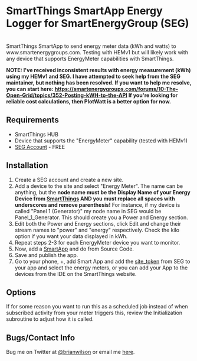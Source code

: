 SmartThings SmartApp Energy Logger for SmartEnergyGroup (SEG)
=======
<br>
SmartThings SmartApp to send energy meter data (kWh and watts) to
www.smartenergygroups.com.  Testing with HEMv1 but will likely work with any
device that supports EnergyMeter capabilities with SmartThings.

<b>NOTE: I've received inconsistent results with energy measurement (kWh) using my
HEMv1 and SEG. I have attempted to seek help from the SEG maintainer, but
nothing has been resolved. If you want to help me resolve, you can start here:
https://smartenergygroups.com/forums/10-The-Open-Grid/topics/352-Posting-kWH-to-the-API
If you're looking for reliable cost calculations, then PlotWatt is a better
option for now. </b>

Requirements
------------
- SmartThings HUB
- Device that supports the "EnergyMeter" capability (tested with HEMv1)
- [SEG Account](https://smartenergygroups.com/) - FREE

Installation
--------------------
1. Create a SEG account and create a new site.
2. Add a device to the site and select "Energy Meter". The name can be
anything, but the <b>node name must be the Display Name of your Energy Device
from [SmartThings](https://graph.api.smartthings.com/device/list) AND you must
replace all spaces with underscores and remove parenthesis!</b> For instance, if my device is
called "Panel 1 (Generator)" my node name in SEG would be Panel_1_Generator.
This should create you a Power and Energy section.
3. Edit both the Power and Energy sections, click Edit and change their stream
names to "power" and "energy" respectively. Check the kilo option if you want
your data displayed in kWh.
4. Repeat steps 2-3 for each EnergyMeter device you want to monitor.
5. Now, add a [SmartApp](https://graph.api.smartthings.com/ide/apps) and do from Source Code.  
6. Save and publish the app. 
7. Go to your phone, +, add Smart App and add the
[site_token](https://smartenergygroups.com/my_things/show_keys) from SEG to
your app and select the energy meters, or you can add your App to the devices
from the IDE on the SmartThings website.  

Options
-----------------
If for some reason you want to run this as a scheduled job instead of when
subscribed activity from your meter triggers this, review the Initialization
subroutine to adjust how it is called.

Bugs/Contact Info
-----------------
Bug me on Twitter at [@brianwilson](http://twitter.com/brianwilson) or email me [here](http://cronological.com/comment.php?ref=bubba).


